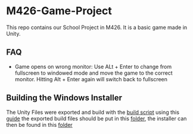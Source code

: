 # M426-Game-Project

This repo contains our School Project in M426. It is a basic game made in Unity.

## FAQ

- Game opens on wrong monitor: Use ALt + Enter to change from fullscreen to windowed mode and move the game to the correct monitor. Hitting Alt + Enter again will switch back to fullscreen

## Building the Windows Installer

The Unity Files were exported and build with the [build script](Project/Builds/installer_build.iss) using this [guide](https://www.programonaut.com/how-to-create-a-windows-installer-for-your-unity-game/) the exported build files should be put in this [folder](Project/Builds/ToBuild), the installer can then be found in this [folder](Project/Builds/Output)